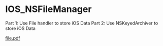 IOS_NSFileManager
=================

Part 1: Use File handler to store iOS Data  Part 2: Use NSKeyedArchiver to store iOS Data

[file.pdf](/NSFileHandlerNSKeyedArchive.pdf)
